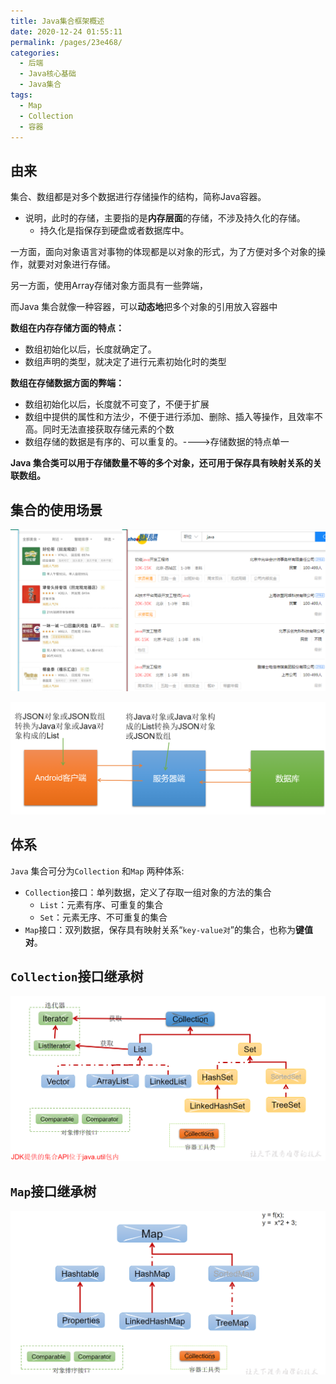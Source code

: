 ```yaml
---
title: Java集合框架概述
date: 2020-12-24 01:55:11
permalink: /pages/23e468/
categories:
  - 后端
  - Java核心基础
  - Java集合
tags:
  - Map
  - Collection
  - 容器 
---
```

## 由来

集合、数组都是对多个数据进行存储操作的结构，简称Java容器。

- 说明，此时的存储，主要指的是**内存层面**的存储，不涉及持久化的存储。
  - 持久化是指保存到硬盘或者数据库中。

一方面，面向对象语言对事物的体现都是以对象的形式，为了方便对多个对象的操作，就要对对象进行存储。

另一方面，使用Array存储对象方面具有一些弊端，

而Java 集合就像一种容器，可以**动态地**把多个对象的引用放入容器中

**数组在内存存储方面的特点：**

- 数组初始化以后，长度就确定了。
- 数组声明的类型，就决定了进行元素初始化时的类型

**数组在存储数据方面的弊端：**

- 数组初始化以后，长度就不可变了，不便于扩展
- 数组中提供的属性和方法少，不便于进行添加、删除、插入等操作，且效率不高。同时无法直接获取存储元素的个数
- 数组存储的数据是有序的、可以重复的。---->存储数据的特点单一



**Java 集合类可以用于存储数量不等的多个对象，还可用于保存具有映射关系的关联数组。**



## 集合的使用场景

![image-20201224015939621](https://raw.githubusercontent.com/SaulJWu/images/main/20201224015939.png)



![image-20201224015957971](https://raw.githubusercontent.com/SaulJWu/images/main/20201224015958.png)



## 体系

`Java` 集合可分为`Collection` 和`Map` 两种体系:

- `Collection`接口：单列数据，定义了存取一组对象的方法的集合
  - `List`：元素有序、可重复的集合
  - `Set`：元素无序、不可重复的集合
- `Map`接口：双列数据，保存具有映射关系“`key-value对`”的集合，也称为**键值对**。



## `Collection`接口继承树

![image-20201224020150884](https://raw.githubusercontent.com/SaulJWu/images/main/20201224020151.png)



## `Map`接口继承树

![image-20201224020243332](https://raw.githubusercontent.com/SaulJWu/images/main/20201224020243.png)